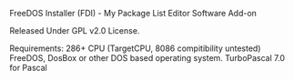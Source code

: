 FreeDOS Installer (FDI) - My Package List Editor Software Add-on

Released Under GPL v2.0 License.

Requirements:
	286+ CPU (TargetCPU, 8086 compitibility untested)
	FreeDOS, DosBox or other DOS based operating system.
	TurboPascal 7.0 for Pascal
